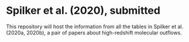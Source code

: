 Spilker et al. (2020), submitted
================================

<!--[ADS](https://ui.adsabs.harvard.edu/abs/2019ApJ...883...81S/abstract) | [arXiv](https://arxiv.org/abs/1908.02294) -->

<!-- ![Inside-out quenching](Fig5_radprofs.png) -->

This repository will host the information from all the tables in Spilker et al. (2020a, 2020b),
a pair of papers about high-redshift molecular outflows.



<!--
Citation
--------

    @ARTICLE{2018ApJ...860..103S,
           author = {{Spilker}, Justin and {Bezanson}, Rachel and {Bari{\v{s}}i{\'c}}, Ivana and
             {Bell}, Eric and {Lagos}, Claudia del P. and {Maseda}, Michael and
             {Muzzin}, Adam and {Pacifici}, Camilla and {Sobral}, David and
             {Straatman}, Caroline and {van der Wel}, Arjen and
             {van Dokkum}, Pieter and {Weiner}, Benjamin and {Whitaker}, Katherine and
             {Williams}, Christina C. and {Wu}, Po-Feng},
            title = "{Molecular Gas Contents and Scaling Relations for Massive, Passive Galaxies at Intermediate Redshifts from the LEGA-C Survey}",
          journal = {\apj},
         keywords = {galaxies: evolution, galaxies: high-redshift, galaxies: ISM, Astrophysics - Astrophysics of Galaxies},
             year = 2018,
            month = jun,
           volume = {860},
           number = {2},
              eid = {103},
            pages = {103},
              doi = {10.3847/1538-4357/aac438},
    archivePrefix = {arXiv},
           eprint = {1805.02667},
     primaryClass = {astro-ph.GA},
           adsurl = {https://ui.adsabs.harvard.edu/abs/2018ApJ...860..103S},
          adsnote = {Provided by the SAO/NASA Astrophysics Data System}
    }
-->


